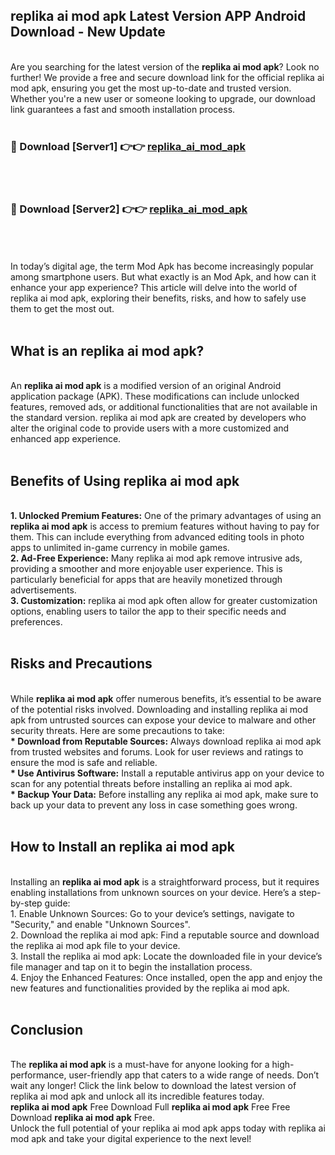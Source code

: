 ## replika ai mod apk Latest Version APP Android Download - New Update
<br>
Are you searching for the latest version of the <strong>replika ai mod apk</strong>? Look no further! We provide a free and secure download link for the official replika ai mod apk, ensuring you get the most up-to-date and trusted version. Whether you're a new user or someone looking to upgrade, our download link guarantees a fast and smooth installation process.
<br>
<br>
<h3>🔴 Download [Server1] 👉👉 <a href="https://modyolo.store/replika+ai+mod+apk">replika_ai_mod_apk</a></h3><br>
<br>
<h3>🔴 Download [Server2] 👉👉 <a href="https://modyolo.store/replika+ai+mod+apk">replika_ai_mod_apk</a></h3><br>
<br>
<br>
In today’s digital age, the term Mod Apk has become increasingly popular among smartphone users. But what exactly is an Mod Apk, and how can it enhance your app experience? This article will delve into the world of replika ai mod apk, exploring their benefits, risks, and how to safely use them to get the most out.
<br>
<br>
<h2>What is an replika ai mod apk?</h2>
<br>
An <strong>replika ai mod apk</strong> is a modified version of an original Android application package (APK). These modifications can include unlocked features, removed ads, or additional functionalities that are not available in the standard version. replika ai mod apk are created by developers who alter the original code to provide users with a more customized and enhanced app experience.
<br>
<br>
<h2>Benefits of Using replika ai mod apk</h2>
<br>
<strong> 1. Unlocked Premium Features:</strong> One of the primary advantages of using an <strong>replika ai mod apk</strong> is access to premium features without having to pay for them. This can include everything from advanced editing tools in photo apps to unlimited in-game currency in mobile games.
<br>
<strong> 2. Ad-Free Experience:</strong> Many replika ai mod apk remove intrusive ads, providing a smoother and more enjoyable user experience. This is particularly beneficial for apps that are heavily monetized through advertisements.
<br>
<strong> 3. Customization:</strong> replika ai mod apk often allow for greater customization options, enabling users to tailor the app to their specific needs and preferences.
<br>
<br>
<h2>Risks and Precautions</h2>
<br>
While <strong>replika ai mod apk</strong> offer numerous benefits, it’s essential to be aware of the potential risks involved. Downloading and installing replika ai mod apk from untrusted sources can expose your device to malware and other security threats. Here are some precautions to take:
<br>
<strong> * Download from Reputable Sources:</strong> Always download replika ai mod apk from trusted websites and forums. Look for user reviews and ratings to ensure the mod is safe and reliable.
<br>
<strong> * Use Antivirus Software:</strong> Install a reputable antivirus app on your device to scan for any potential threats before installing an replika ai mod apk.
<br>
<strong> * Backup Your Data:</strong> Before installing any replika ai mod apk, make sure to back up your data to prevent any loss in case something goes wrong.
<br>
<br>
<h2>How to Install an replika ai mod apk</h2>
<br>
Installing an <strong>replika ai mod apk</strong> is a straightforward process, but it requires enabling installations from unknown sources on your device. Here’s a step-by-step guide:
<br>
 1. Enable Unknown Sources: Go to your device’s settings, navigate to "Security," and enable "Unknown Sources".
<br>
 2. Download the replika ai mod apk: Find a reputable source and download the replika ai mod apk file to your device.
<br>
 3. Install the replika ai mod apk: Locate the downloaded file in your device’s file manager and tap on it to begin the installation process.
<br>
 4. Enjoy the Enhanced Features: Once installed, open the app and enjoy the new features and functionalities provided by the replika ai mod apk.
<br>
<br>
<h2><strong>Conclusion</strong></h2>
<br>
The <strong>replika ai mod apk</strong> is a must-have for anyone looking for a high-performance, user-friendly app that caters to a wide range of needs. Don’t wait any longer! Click the link below to download the latest version of replika ai mod apk and unlock all its incredible features today.
<br>
<strong>replika ai mod apk</strong> Free Download Full <strong>replika ai mod apk</strong> Free Free Download <strong>replika ai mod apk</strong> Free.
<br>
Unlock the full potential of your replika ai mod apk apps today with replika ai mod apk and take your digital experience to the next level!